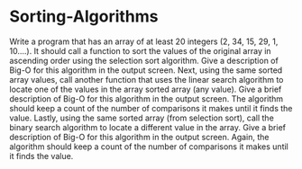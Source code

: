 # Sorting-Algorithms
Write a program that has an array of at least 20 integers (2, 34, 15, 29, 1, 10….).  It should call a function to sort the values of the original array in ascending order using the selection sort algorithm.  Give a description of Big-O for this algorithm in the output screen.  Next, using the same sorted array values, call another function that uses the linear search algorithm to locate one of the values in the array sorted array (any value).  Give a brief description of Big-O for this algorithm in the output screen.  The algorithm should keep a count of the number of comparisons it makes until it finds the value.  Lastly, using the same sorted array (from selection sort), call the binary search algorithm to locate a different value in the array.  Give a brief description of Big-O for this algorithm in the output screen.  Again, the algorithm should keep a count of the number of comparisons it makes until it finds the value. 

